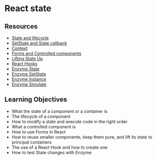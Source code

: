 # React state

## Resources
* [State and lifecycle](https://legacy.reactjs.org/docs/state-and-lifecycle.html)
* [SetState and State callback](https://legacy.reactjs.org/docs/react-component.html)
* [Context](https://legacy.reactjs.org/docs/context.html)
* [Forms and Controlled components](https://legacy.reactjs.org/docs/forms.html)
* [Lifting State Up](https://legacy.reactjs.org/docs/lifting-state-up.html)
* [React Hooks](https://legacy.reactjs.org/docs/hooks-intro.html)
* [Enzyme State](https://enzymejs.github.io/enzyme/docs/api/ReactWrapper/state.html)
* [Enzyme SetState](https://enzymejs.github.io/enzyme/docs/api/ShallowWrapper/setState.html)
* [Enzyme Instance](https://enzymejs.github.io/enzyme/docs/api/ShallowWrapper/instance.html)
* [Enzyme Simulate](https://enzymejs.github.io/enzyme/docs/api/ShallowWrapper/simulate.html)

## Learning Objectives
* What the state of a component or a container is
* The lifecycle of a component
* How to modify a state and execute code in the right order
* What a controlled component is
* How to use Forms in React
* How to reuse smaller components, keep them pure, and lift its state to principal containers
* The use of a React Hook and how to create one
* How to test State changes with Enzyme
